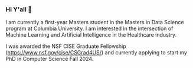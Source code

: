 ### Hi Y'all 👋

I am currently a first-year Masters student in the Masters in Data Science program at Columbia University. I am interested in the intersection of Machine Learning and Artificial Intelligence in the Healthcare industry. 

I was awarded the NSF CISE Graduate Fellowship (https://www.nsf.gov/cise/CSGrad4US/) and currently applying to start my PhD in Computer Science Fall 2024.

<!--
**akakadiaris/akakadiaris** is a ✨ _special_ ✨ repository because its `README.md` (this file) appears on your GitHub profile.

Here are some ideas to get you started:

- 🔭 I’m currently working on ...
- 🌱 I’m currently learning ...
- 👯 I’m looking to collaborate on ...
- 🤔 I’m looking for help with ...
- 💬 Ask me about ...
- 📫 How to reach me: ...
- 😄 Pronouns: ...
- ⚡ Fun fact: ...
-->
